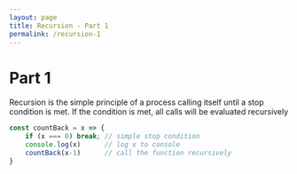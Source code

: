 ```yaml
---
layout: page
title: Recursion - Part 1
permalink: /recursion-1
---
```


# Part 1

Recursion is the simple principle of a process calling itself until a stop condition is met. If the condition is met, all calls will be evaluated recursively

<script src="recursion/bundle-audio-timer.js"></script>
<script src="recursion/recursion.js"></script>

```js
const countBack = x => {
    if (x === 0) break; // simple stop condition
    console.log(x)      // log x to console
    countBack(x-1)      // call the function recursively
}
```